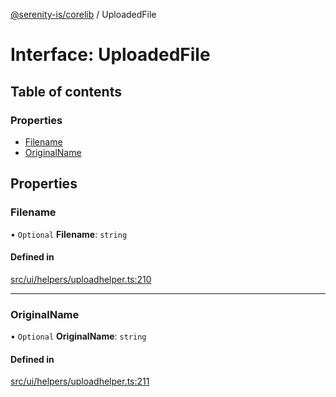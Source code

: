 [@serenity-is/corelib](../README.md) / UploadedFile

# Interface: UploadedFile

## Table of contents

### Properties

- [Filename](UploadedFile.md#filename)
- [OriginalName](UploadedFile.md#originalname)

## Properties

### Filename

• `Optional` **Filename**: `string`

#### Defined in

[src/ui/helpers/uploadhelper.ts:210](https://github.com/serenity-is/serenity/blob/master/packages/corelib/src/ui/helpers/uploadhelper.ts#L210)

___

### OriginalName

• `Optional` **OriginalName**: `string`

#### Defined in

[src/ui/helpers/uploadhelper.ts:211](https://github.com/serenity-is/serenity/blob/master/packages/corelib/src/ui/helpers/uploadhelper.ts#L211)
